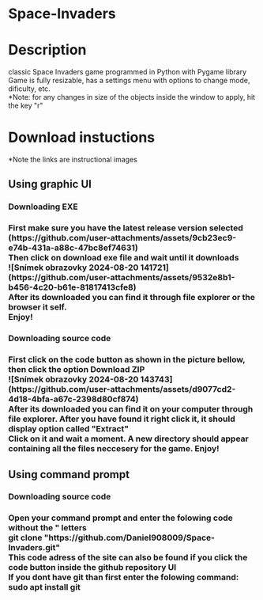 # Space-Invaders
<h1>Description</h1>
classic Space Invaders game programmed in Python with Pygame library <br>
Game is fully resizable, has a settings menu with options to change mode, dificulty, etc. <br>
*Note: for any changes in size of the objects inside the window to apply, hit the key "r" <br>
<h1>Download instuctions</h1>
*Note the links are instructional images <br>
<h2>Using graphic UI</h2>
<h3>Downloading EXE <h3>
First make sure you have the latest release version selected <br>
(https://github.com/user-attachments/assets/9cb23ec9-e74b-431a-a88c-47bc8ef74631) <br>
Then click on download exe file and wait until it downloads <br>
![Snímek obrazovky 2024-08-20 141721](https://github.com/user-attachments/assets/9532e8b1-b456-4c20-b61e-81817413cfe8) <br>
After its downloaded you can find it through file explorer or the browser it self. <br>
Enjoy!<br>
<h3>Downloading source code <h3>
First click on the code button as shown in the picture bellow, then click the option Download ZIP <br>
![Snímek obrazovky 2024-08-20 143743](https://github.com/user-attachments/assets/d9077cd2-4d18-4bfa-a67c-2398d80cf874) <br>
After its downloaded you can find it on your computer through file explorer. After you have found it right click it, it should display option called "Extract" <br>
Click on it and wait a moment. A new directory should appear containing all the files neccesery for the game. Enjoy! <br>
<h2>Using command prompt</h2>
<h3>Downloading source code <h3>
Open your command prompt and enter the folowing code without the " letters <br>
git clone "https://github.com/Daniel908009/Space-Invaders.git" <br>
This code adress of the site can also be found if you click the code button inside the github repository UI <br>
If you dont have git than first enter the folowing command: sudo apt install git <br>
